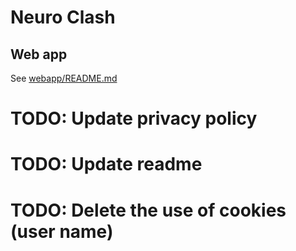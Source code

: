 # Neuro Clash

## Web app

See [webapp/README.md](webapp/README.md)

# TODO: Update privacy policy

# TODO: Update readme

# TODO: Delete the use of cookies (user name)

